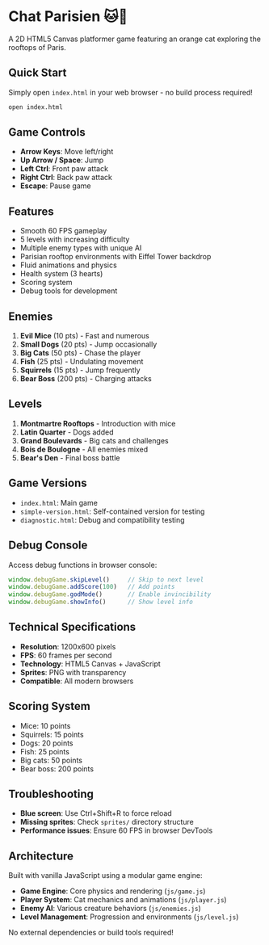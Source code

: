# Chat Parisien 🐱🗼

A 2D HTML5 Canvas platformer game featuring an orange cat exploring the rooftops of Paris.

## Quick Start

Simply open `index.html` in your web browser - no build process required!

```bash
open index.html
```

## Game Controls

- **Arrow Keys**: Move left/right
- **Up Arrow / Space**: Jump
- **Left Ctrl**: Front paw attack
- **Right Ctrl**: Back paw attack
- **Escape**: Pause game

## Features

- Smooth 60 FPS gameplay
- 5 levels with increasing difficulty
- Multiple enemy types with unique AI
- Parisian rooftop environments with Eiffel Tower backdrop
- Fluid animations and physics
- Health system (3 hearts)
- Scoring system
- Debug tools for development

## Enemies

1. **Evil Mice** (10 pts) - Fast and numerous
2. **Small Dogs** (20 pts) - Jump occasionally
3. **Big Cats** (50 pts) - Chase the player
4. **Fish** (25 pts) - Undulating movement
5. **Squirrels** (15 pts) - Jump frequently
6. **Bear Boss** (200 pts) - Charging attacks

## Levels

1. **Montmartre Rooftops** - Introduction with mice
2. **Latin Quarter** - Dogs added
3. **Grand Boulevards** - Big cats and challenges
4. **Bois de Boulogne** - All enemies mixed
5. **Bear's Den** - Final boss battle

## Game Versions

- `index.html`: Main game
- `simple-version.html`: Self-contained version for testing
- `diagnostic.html`: Debug and compatibility testing

## Debug Console

Access debug functions in browser console:

```javascript
window.debugGame.skipLevel()     // Skip to next level
window.debugGame.addScore(100)   // Add points
window.debugGame.godMode()       // Enable invincibility
window.debugGame.showInfo()      // Show level info
```

## Technical Specifications

- **Resolution**: 1200x600 pixels
- **FPS**: 60 frames per second
- **Technology**: HTML5 Canvas + JavaScript
- **Sprites**: PNG with transparency
- **Compatible**: All modern browsers

## Scoring System

- Mice: 10 points
- Squirrels: 15 points
- Dogs: 20 points
- Fish: 25 points
- Big cats: 50 points
- Bear boss: 200 points

## Troubleshooting

- **Blue screen**: Use Ctrl+Shift+R to force reload
- **Missing sprites**: Check `sprites/` directory structure
- **Performance issues**: Ensure 60 FPS in browser DevTools

## Architecture

Built with vanilla JavaScript using a modular game engine:

- **Game Engine**: Core physics and rendering (`js/game.js`)
- **Player System**: Cat mechanics and animations (`js/player.js`)
- **Enemy AI**: Various creature behaviors (`js/enemies.js`)
- **Level Management**: Progression and environments (`js/level.js`)

No external dependencies or build tools required!

